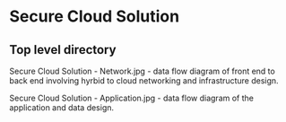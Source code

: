 # Secure Cloud Solution


## Top level directory

Secure Cloud Solution - Network.jpg - data flow diagram of front end to back end involving hyrbid to cloud networking and infrastructure design.

Secure Cloud Solution - Application.jpg - data flow diagram of the application and data design.
